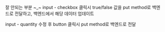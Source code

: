 잘 안되는 부분 ~_~
input - checkbox 클릭시 true/false 값을 put method로 백엔드로 전달하고,
백엔드에서 해당 데이터 업데이트

input - quantity 수정 후 button 클릭시 put method로 백엔드로 전달